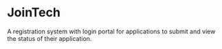 # JoinTech
A registration system with login portal for applications to submit and view the status of their application.
